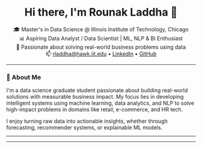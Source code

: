 <h1 align="center">Hi there, I'm Rounak Laddha 👋</h1>

<p align="center">
🎓 Master's in Data Science @ Illinois Institute of Technology, Chicago<br>
📊 Aspiring Data Analyst / Data Scientist | ML, NLP & BI Enthusiast<br>
💼 Passionate about solving real-world business problems using data<br>
📫 <a href="mailto:rladdha@hawk.iit.edu">rladdha@hawk.iit.edu</a> • 
<a href="https://www.linkedin.com/in/rounak-laddha/">LinkedIn</a> • 
<a href="https://github.com/Rounakladdha8">GitHub</a>
</p>

---

### 🧠 About Me

I'm a data science graduate student passionate about building real-world solutions with measurable business impact. My focus lies in developing intelligent systems using machine learning, data analytics, and NLP to solve high-impact problems in domains like retail, e-commerce, and HR tech.

I enjoy turning raw data into actionable insights, whether through forecasting, recommender systems, or explainable ML models.

---

---
